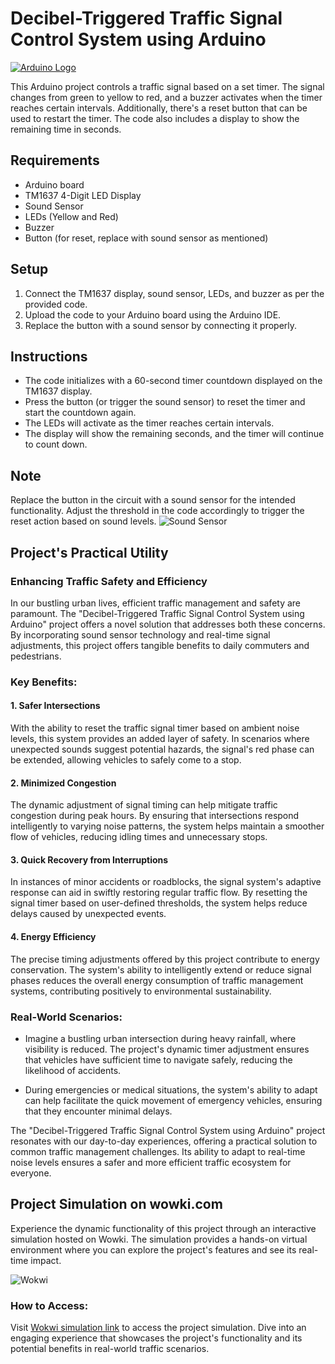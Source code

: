 # Decibel-Triggered Traffic Signal Control System using Arduino

[![Arduino Logo](https://upload.wikimedia.org/wikipedia/commons/8/87/Arduino_Logo.svg)](https://logowik.com/content/uploads/images/arduino5804.jpg)




This Arduino project controls a traffic signal based on a set timer. The signal changes from green to yellow to red, and a buzzer activates when the timer reaches certain intervals. Additionally, there's a reset button that can be used to restart the timer. The code also includes a display to show the remaining time in seconds.

## Requirements

- Arduino board
- TM1637 4-Digit LED Display
- Sound Sensor
- LEDs (Yellow and Red)
- Buzzer
- Button (for reset, replace with sound sensor as mentioned)

## Setup

1. Connect the TM1637 display, sound sensor, LEDs, and buzzer as per the provided code.
2. Upload the code to your Arduino board using the Arduino IDE.
3. Replace the button with a sound sensor by connecting it properly.

## Instructions

- The code initializes with a 60-second timer countdown displayed on the TM1637 display.
- Press the button (or trigger the sound sensor) to reset the timer and start the countdown again.
- The LEDs will activate as the timer reaches certain intervals.
- The display will show the remaining seconds, and the timer will continue to count down.

## Note

Replace the button in the circuit with a sound sensor for the intended functionality. Adjust the threshold in the code accordingly to trigger the reset action based on sound levels.
![Sound Sensor](https://www.google.com/url?sa=i&url=https%3A%2F%2Fdiyi0t.com%2Fsound-sensor-arduino-esp8266-esp32%2F&psig=AOvVaw2oYkUGVIsXoJ0ceKFd0cPj&ust=1691588702576000&source=images&cd=vfe&opi=89978449&ved=0CBEQjRxqFwoTCLjF84-ZzYADFQAAAAAdAAAAABAE)

## Project's Practical Utility

### Enhancing Traffic Safety and Efficiency

In our bustling urban lives, efficient traffic management and safety are paramount. The "Decibel-Triggered Traffic Signal Control System using Arduino" project offers a novel solution that addresses both these concerns. By incorporating sound sensor technology and real-time signal adjustments, this project offers tangible benefits to daily commuters and pedestrians.

### Key Benefits:

#### 1. Safer Intersections

With the ability to reset the traffic signal timer based on ambient noise levels, this system provides an added layer of safety. In scenarios where unexpected sounds suggest potential hazards, the signal's red phase can be extended, allowing vehicles to safely come to a stop.

#### 2. Minimized Congestion

The dynamic adjustment of signal timing can help mitigate traffic congestion during peak hours. By ensuring that intersections respond intelligently to varying noise patterns, the system helps maintain a smoother flow of vehicles, reducing idling times and unnecessary stops.

#### 3. Quick Recovery from Interruptions

In instances of minor accidents or roadblocks, the signal system's adaptive response can aid in swiftly restoring regular traffic flow. By resetting the signal timer based on user-defined thresholds, the system helps reduce delays caused by unexpected events.

#### 4. Energy Efficiency

The precise timing adjustments offered by this project contribute to energy conservation. The system's ability to intelligently extend or reduce signal phases reduces the overall energy consumption of traffic management systems, contributing positively to environmental sustainability.

### Real-World Scenarios:

- Imagine a bustling urban intersection during heavy rainfall, where visibility is reduced. The project's dynamic timer adjustment ensures that vehicles have sufficient time to navigate safely, reducing the likelihood of accidents.

- During emergencies or medical situations, the system's ability to adapt can help facilitate the quick movement of emergency vehicles, ensuring that they encounter minimal delays.

The "Decibel-Triggered Traffic Signal Control System using Arduino" project resonates with our day-to-day experiences, offering a practical solution to common traffic management challenges. Its ability to adapt to real-time noise levels ensures a safer and more efficient traffic ecosystem for everyone.


## Project Simulation on wowki.com

Experience the dynamic functionality of this project through an interactive simulation hosted on Wowki. The simulation provides a hands-on virtual environment where you can explore the project's features and see its real-time impact.

![Wokwi](https://www.google.com/url?sa=i&url=https%3A%2F%2Fwww.makerzine.com.br%2Feducacao%2Fwokwi-simulador-de-circuitos-eletronicos-open-source-para-makers%2F&psig=AOvVaw3tkGtTYN-BMeaUg0Iy1OLD&ust=1691589162430000&source=images&cd=vfe&opi=89978449&ved=0CBEQjRxqFwoTCIjKquuazYADFQAAAAAdAAAAABAY)


### How to Access:

Visit [Wokwi simulation link](https://wokwi.com/projects/353913754253943809) to access the project simulation. Dive into an engaging experience that showcases the project's functionality and its potential benefits in real-world traffic scenarios.



